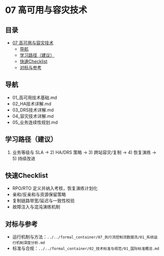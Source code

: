 # 07 高可用与容灾技术

## 目录

- [07 高可用与容灾技术](#07-高可用与容灾技术)
  - [导航](#导航)
  - [学习路径（建议）](#学习路径建议)
  - [快速Checklist](#快速checklist)
  - [对标与参考](#对标与参考)



## 导航

- 01_高可用技术基础.md
- 02_HA技术详解.md
- 03_DRS技术详解.md
- 04_容灾技术详解.md
- 05_业务连续性规划.md

## 学习路径（建议）

1) 业务等级与 SLA → 2) HA/DRS 策略 → 3) 跨站容灾/复制 → 4) 恢复演练 → 5) 持续改进

## 快速Checklist

- RPO/RTO 定义并纳入考核，恢复演练计划化
- 亲和/反亲和与资源保留策略
- 复制链路带宽/延迟与一致性校验
- 故障注入与混沌演练机制

## 对标与参考

- 运行机制与方法：`../../formal_container/07_执行流控制流数据流/01_系统运行机制深度分析.md`
- 标准与合规：`../../formal_container/02_技术标准与规范/01_国际标准概览.md`
